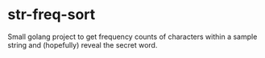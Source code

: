 # str-freq-sort
Small golang project to get frequency counts of characters within a sample string and (hopefully) reveal the secret word.
